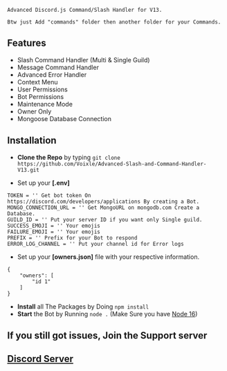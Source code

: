 ```
Advanced Discord.js Command/Slash Handler for V13.
```

``` Btw just Add "commands" folder then another folder for your Commands. ```

## Features

* Slash Command Handler (Multi & Single Guild)
* Message Command Handler
* Advanced Error Handler
* Context Menu
* User Permissions
* Bot Permissions
* Maintenance Mode
* Owner Only
* Mongoose Database Connection

## Installation

* **Clone the Repo** by typing ``git clone https://github.com/Voixle/Advanced-Slash-and-Command-Handler-V13.git``

* Set up your **[.env]**
```
TOKEN = '' Get bot token On https://discord.com/developers/applications By creating a Bot.
MONGO_CONNECTION_URL = '' Get MongoURL on mongodb.com Create a Database.
GUILD_ID = '' Put your server ID if you want only Single guild.
SUCCESS_EMOJI = '' Your emojis
FAILURE_EMOJI = '' Your emojis
PREFIX = '' Prefix for your Bot to respond
ERROR_LOG_CHANNEL = '' Put your channel id for Error logs
```
* Set up your **[owners.json]** file with your respective information.
```
{
    "owners": [
        "id 1"
    ]
}
```
* **Install** all The Packages by Doing `npm install`
* **Start** the Bot by Running `node .` (Make Sure you have [Node 16](https://nodejs.org/download/release/v16.13.0/))

## If you still got issues, Join the Support server 
## **[Discord Server](https://discord.gg/cwRVNn5Maf)**
